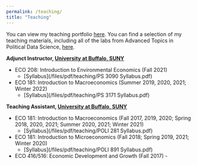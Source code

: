 ```yaml
---
permalink: /teaching/
title: "Teaching"
---
```


You can view my teaching portfolio [here](/files/pdf/teaching/Portfolio.pdf).
You can find a selection of my teaching materials, including all of the labs
from Advanced Topics in Political Data Science, [here](/teaching-materials).

**Adjunct Instructor, [University at Buffalo, SUNY](https://arts-sciences.buffalo.edu/economics.html)**
- ECO 208: Introduction to Environmental Economics (Fall 2021)
    - [Syllabus](/files/pdf/teaching/PS 3090 Syllabus.pdf)
- ECO 181: Introduction to Macroeconomics (Summer 2019, 2020, 2021; Winter 2022)
    - [Syllabus](/files/pdf/teaching/PS 3171 Syllabus.pdf)

**Teaching Assistant, [University at Buffalo, SUNY](https://arts-sciences.buffalo.edu/economics.html)** 
- ECO 181: Introduction to Macroeconomics (Fall 2017, 2019, 2020; Spring 2018, 2020, 2021; Summer 2020, 2021; Winter 2021)
    - [Syllabus](/files/pdf/teaching/POLI 281 Syllabus.pdf)
- ECO 181: Introduction to Microeconomics (Fall 2018; Spring 2019, 2021; Winter 2020)
    - [Syllabus](/files/pdf/teaching/POLI 891 Syllabus.pdf)
- ECO 416/516: Economic Development and Growth (Fall 2017)    - 


